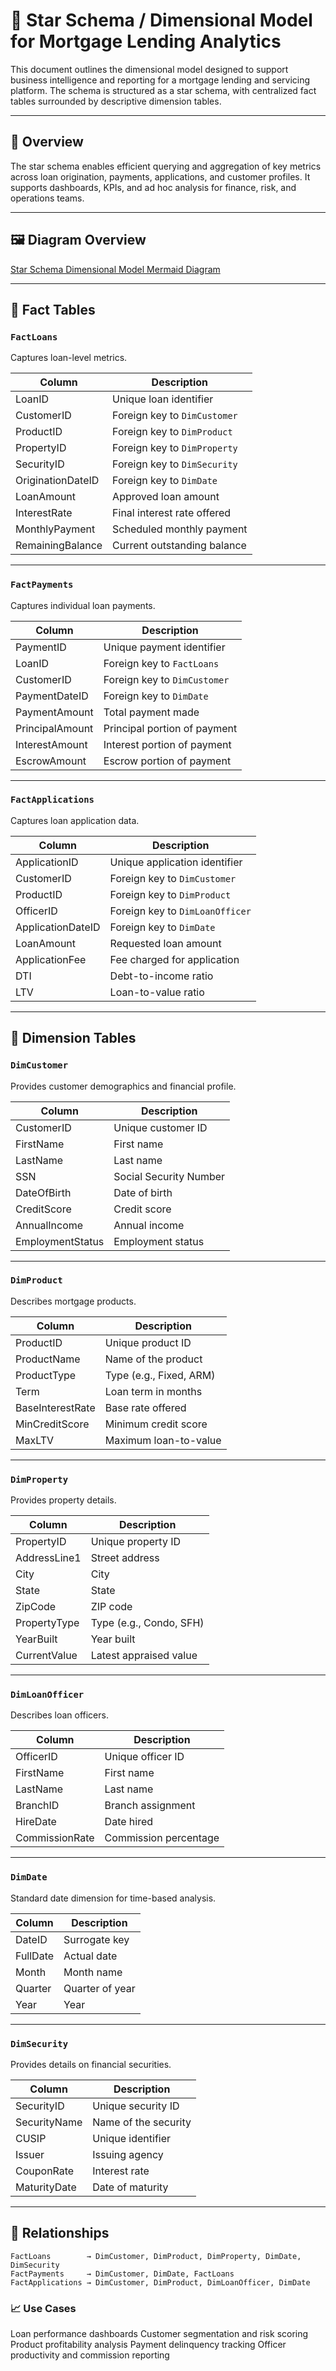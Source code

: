 ﻿# 🌟 Star Schema / Dimensional Model for Mortgage Lending Analytics

This document outlines the dimensional model designed to support business intelligence and reporting for a mortgage lending and servicing platform. The schema is structured as a star schema, with centralized fact tables surrounded by descriptive dimension tables.

---

## 📘 Overview

The star schema enables efficient querying and aggregation of key metrics across loan origination, payments, applications, and customer profiles. It supports dashboards, KPIs, and ad hoc analysis for finance, risk, and operations teams.

---

## 🖼️ Diagram Overview

[Star Schema Dimensional Model Mermaid Diagram](./StarSchemaDimensionalModel.mermaid)

---

## 🧮 Fact Tables

### `FactLoans`
Captures loan-level metrics.

| Column            | Description                          |
|-------------------|--------------------------------------|
| LoanID            | Unique loan identifier               |
| CustomerID        | Foreign key to `DimCustomer`         |
| ProductID         | Foreign key to `DimProduct`          |
| PropertyID        | Foreign key to `DimProperty`         |
| SecurityID        | Foreign key to `DimSecurity`         |
| OriginationDateID | Foreign key to `DimDate`             |
| LoanAmount        | Approved loan amount                 |
| InterestRate      | Final interest rate offered          |
| MonthlyPayment    | Scheduled monthly payment            |
| RemainingBalance  | Current outstanding balance          |

---

### `FactPayments`
Captures individual loan payments.

| Column            | Description                          |
|-------------------|--------------------------------------|
| PaymentID         | Unique payment identifier            |
| LoanID            | Foreign key to `FactLoans`           |
| CustomerID        | Foreign key to `DimCustomer`         |
| PaymentDateID     | Foreign key to `DimDate`             |
| PaymentAmount     | Total payment made                   |
| PrincipalAmount   | Principal portion of payment         |
| InterestAmount    | Interest portion of payment          |
| EscrowAmount      | Escrow portion of payment            |

---

### `FactApplications`
Captures loan application data.

| Column            | Description                          |
|-------------------|--------------------------------------|
| ApplicationID     | Unique application identifier        |
| CustomerID        | Foreign key to `DimCustomer`         |
| ProductID         | Foreign key to `DimProduct`          |
| OfficerID         | Foreign key to `DimLoanOfficer`      |
| ApplicationDateID | Foreign key to `DimDate`             |
| LoanAmount        | Requested loan amount                |
| ApplicationFee    | Fee charged for application          |
| DTI               | Debt-to-income ratio                 |
| LTV               | Loan-to-value ratio                  |

---

## 🧭 Dimension Tables

### `DimCustomer`
Provides customer demographics and financial profile.

| Column         | Description             |
|----------------|-------------------------|
| CustomerID     | Unique customer ID      |
| FirstName      | First name              |
| LastName       | Last name               |
| SSN            | Social Security Number  |
| DateOfBirth    | Date of birth           |
| CreditScore    | Credit score            |
| AnnualIncome   | Annual income           |
| EmploymentStatus | Employment status     |

---

### `DimProduct`
Describes mortgage products.

| Column         | Description             |
|----------------|-------------------------|
| ProductID      | Unique product ID       |
| ProductName    | Name of the product     |
| ProductType    | Type (e.g., Fixed, ARM) |
| Term           | Loan term in months     |
| BaseInterestRate | Base rate offered     |
| MinCreditScore | Minimum credit score    |
| MaxLTV         | Maximum loan-to-value   |

---

### `DimProperty`
Provides property details.

| Column         | Description             |
|----------------|-------------------------|
| PropertyID     | Unique property ID      |
| AddressLine1   | Street address          |
| City           | City                    |
| State          | State                   |
| ZipCode        | ZIP code                |
| PropertyType   | Type (e.g., Condo, SFH) |
| YearBuilt      | Year built              |
| CurrentValue   | Latest appraised value  |

---

### `DimLoanOfficer`
Describes loan officers.

| Column         | Description             |
|----------------|-------------------------|
| OfficerID      | Unique officer ID       |
| FirstName      | First name              |
| LastName       | Last name               |
| BranchID       | Branch assignment       |
| HireDate       | Date hired              |
| CommissionRate | Commission percentage   |

---

### `DimDate`
Standard date dimension for time-based analysis.

| Column         | Description             |
|----------------|-------------------------|
| DateID         | Surrogate key           |
| FullDate       | Actual date             |
| Month          | Month name              |
| Quarter        | Quarter of year         |
| Year           | Year                    |

---

### `DimSecurity`
Provides details on financial securities.

| Column         | Description             |
|----------------|-------------------------|
| SecurityID     | Unique security ID      |
| SecurityName   | Name of the security    |
| CUSIP          | Unique identifier       |
| Issuer         | Issuing agency          |
| CouponRate     | Interest rate           |
| MaturityDate   | Date of maturity        |

---

## 🔗 Relationships

```text
FactLoans        → DimCustomer, DimProduct, DimProperty, DimDate, DimSecurity
FactPayments     → DimCustomer, DimDate, FactLoans
FactApplications → DimCustomer, DimProduct, DimLoanOfficer, DimDate

```


### 📈 Use Cases
Loan performance dashboards
Customer segmentation and risk scoring
Product profitability analysis
Payment delinquency tracking
Officer productivity and commission reporting